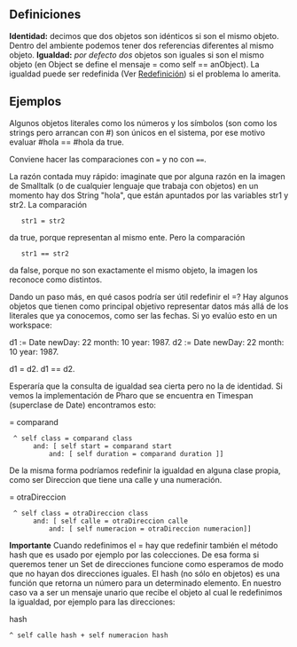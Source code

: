 Definiciones
------------

**Identidad:** decimos que dos objetos son idénticos si son el mismo objeto. Dentro del ambiente podemos tener dos referencias diferentes al mismo objeto. **Igualdad:** *por defecto dos* objetos son iguales si son el mismo objeto (en Object se define el mensaje = como self == anObject). La igualdad puede ser redefinida (Ver [Redefinición](redefinicion.html)) si el problema lo amerita.

Ejemplos
--------

Algunos objetos literales como los números y los símbolos (son como los strings pero arrancan con \#) son únicos en el sistema, por ese motivo evaluar \#hola == \#hola da true.

Conviene hacer las comparaciones con `=` y no con `==`.

La razón contada muy rápido: imaginate que por alguna razón en la imagen de Smalltalk (o de cualquier lenguaje que trabaja con objetos) en un momento hay dos String "hola", que están apuntados por las variables str1 y str2. La comparación

`   str1 = str2`

da true, porque representan al mismo ente. Pero la comparación

`   str1 == str2`

da false, porque no son exactamente el mismo objeto, la imagen los reconoce como distintos.

Dando un paso más, en qué casos podría ser útil redefinir el =? Hay algunos objetos que tienen como principal objetivo representar datos más allá de los literales que ya conocemos, como ser las fechas. Si yo evalúo esto en un workspace:

d1 := Date newDay: 22 month: 10 year: 1987. d2 := Date newDay: 22 month: 10 year: 1987.

d1 = d2. d1 == d2.

Esperaría que la consulta de igualdad sea cierta pero no la de identidad. Si vemos la implementación de Pharo que se encuentra en Timespan (superclase de Date) encontramos esto:

= comparand

` ^ self class = comparand class `
`      and: [ self start = comparand start `
`          and: [ self duration = comparand duration ]]`

De la misma forma podríamos redefinir la igualdad en alguna clase propia, como ser Direccion que tiene una calle y una numeración.

= otraDireccion

` ^ self class = otraDireccion class `
`      and: [ self calle = otraDireccion calle`
`          and: [ self numeracion = otraDireccion numeracion]]`

**Importante** Cuando redefinimos el = hay que redefinir también el método hash que es usado por ejemplo por las colecciones. De esa forma si queremos tener un Set de direcciones funcione como esperamos de modo que no hayan dos direcciones iguales. El hash (no sólo en objetos) es una función que retorna un número para un determinado elemento. En nuestro caso va a ser un mensaje unario que recibe el objeto al cual le redefinimos la igualdad, por ejemplo para las direcciones:

hash

`^ self calle hash + self numeracion hash`
